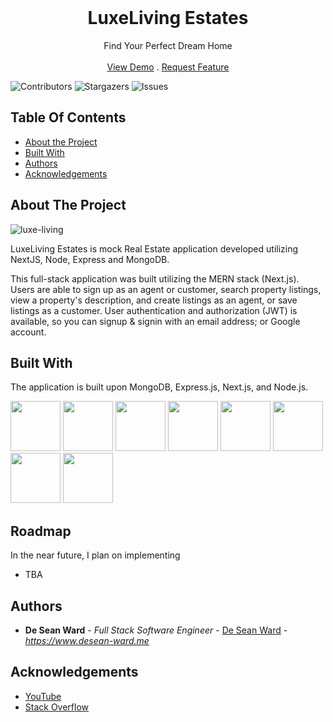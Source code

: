 
<br/>
<p align="center">


  <h1 align="center">LuxeLiving Estates</h3>

  <p align="center">
    Find Your Perfect Dream Home
    <br/>
    <br/>
    <a href="https://dw-estates.vercel.app/">View Demo</a>
    .
    <a href="https://github.com/desea-ward/dw-estates/issues">Request Feature</a>
  </p>
</p>

![Contributors](https://img.shields.io/github/contributors/desean-ward/dw-estates?color=dark-green) ![Stargazers](https://img.shields.io/github/stars/desean-ward/dw-estates?style=social) ![Issues](https://img.shields.io/github/issues/desean-ward/dw-estates) 

## Table Of Contents


* [About the Project](#about-the-project)
* [Built With](#built-with)
* [Authors](#authors)
* [Acknowledgements](#acknowledgements)

## About The Project

![luxe-living](https://github.com/desean-ward/dw-estates/assets/66344466/5dda8012-46b6-4fe7-94f0-e98a2e029592)

LuxeLiving Estates is mock Real Estate application developed utilizing NextJS, Node, Express and MongoDB. 

This full-stack application was built utilizing the MERN stack (Next.js). Users are able to sign up as an agent or customer, search property listings, view a property's description, and create listings as an agent, or save listings as a customer. User authentication and authorization (JWT) is available, so you can signup & signin with an email address; or Google account.


## Built With

The application is built upon MongoDB, Express.js, Next.js, and Node.js. 

<img src="https://github.com/desean-ward/dw-estates/assets/66344466/053fdf0d-c595-4e1e-9d7d-0b91cf4c1e19" style="color: white;" width="80" alt="" />
<img src="https://github.com/desean-ward/dw-fazhionz/assets/66344466/87cc28ce-c96d-4f83-ab95-78c1e6b621ee" width="80" alt="" />
<img src="https://github.com/desean-ward/dw-fazhionz/assets/66344466/beb8b147-4461-47a2-a707-2e540443b303" width="80" alt="" /> 
<img src="https://github.com/deseanward/PS-Capstone/assets/139034534/4ab37a82-8541-4cc4-a9f3-1aaee9d07146" width="80" alt="" />
<img src="https://github.com/deseanward/PS-Capstone/assets/139034534/75765da7-b173-4fba-991c-c1f2555d6010" width="80" alt="" />
<img src="https://github.com/deseanward/PS-Capstone/assets/139034534/2e5d8e8e-732b-474e-8ded-2200b880ad4e" width="80" alt="" />
<img src="https://github.com/deseanward/PS-Capstone/assets/139034534/4ab3ef67-00d5-4730-a7b8-7d71ee79aa1c" width="80" alt="" />
<img src="https://github.com/desean-ward/dw-fazhionz/assets/66344466/8b0a58e5-6dea-4f17-be24-703b913dfee1" width="80" alt="" />

## Roadmap

In the near future, I plan on implementing 
<ul>
<li>TBA</li>
</ul>

## Authors


* **De Sean Ward** - *Full Stack Software Engineer* - [De Sean Ward](https://www.desean-ward.me) - *https://www.desean-ward.me*

## Acknowledgements

* [YouTube](https://www.youtube.com)
* [Stack Overflow](https://stackoverflow.com/)

